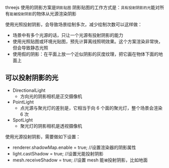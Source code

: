 threejs 使用的阴影方案是`阴影贴图`
阴影贴图的工作方式是：`具有投射阴影的光`能对所有`能被投射阴影`的物体从光源渲染阴影

使用光照投射阴影，会导致场景绘制多次，减少绘制次数可以这样做：

- 场景中有多个光源的话，只让一个光源有投射阴影的能力
- 使用光照贴图或环境光贴图，预先计算离线照明效果。这个方案渲染非常快，但会导致静态光照
- 使用假的阴影：在平面上放一个近似阴影的灰度纹理，把它画在物体下面的地面上

## 可以投射阴影的光

- DirectionalLight
  - 方向光的阴影相机是正交摄像机
- PointLight
  - 点光源与聚光灯的差别是，它相当于向 6 个面的聚光灯，整个场景会渲染 6 次
- SpotLight
  - 聚光灯的阴影相机是透视摄像机

使用光源投射阴影，需要做如下设置：

- renderer.shadowMap.enable = true; //设置渲染器的阴影属性
- light.castShadow = true; //设置光能投射阴影
- mesh.receiveShadow = true; //设置 mesh 能`被`投射阴影，比如地面
